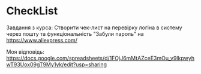 # CheckList

Завдання з курса: Створити чек-лист на перевірку логіна в систему через пошту та функціональність "Забули пароль" на https://www.aliexpress.com/

Моя відповідь:
https://docs.google.com/spreadsheets/d/1FOjJ6mMtAZceE3mOu_v9IkpwyhwT93Uox09gT9My1yk/edit?usp=sharing
